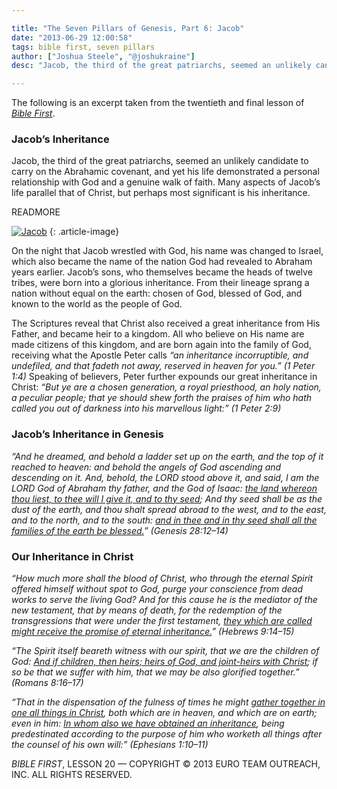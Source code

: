 ```yaml
---

title: "The Seven Pillars of Genesis, Part 6: Jacob"
date: "2013-06-29 12:00:58"
tags: bible first, seven pillars
author: ["Joshua Steele", "@joshukraine"]
desc: "Jacob, the third of the great patriarchs, seemed an unlikely candidate to carry on the Abrahamic covenant, and yet his life demonstrated a personal relationship with God and a genuine walk of faith."

---
```


The following is an excerpt taken from the twentieth and final lesson of *<a title="Bible First" href="http://www.getbiblefirst.com" target="_blank">Bible First</a>*.

### Jacob’s Inheritance

Jacob, the third of the great patriarchs, seemed an unlikely candidate to carry on the Abrahamic covenant, and yet his life demonstrated a personal relationship with God and a genuine walk of faith. Many aspects of Jacob’s life parallel that of Christ, but perhaps most significant is his inheritance.

READMORE

<a href="https://s3.amazonaws.com/content.ofreport.com/2013/05/Jacob.jpg"><img class="alignleft  wp-image-1831" alt="Jacob" src="https://s3.amazonaws.com/content.ofreport.com/2013/05/Jacob-366x450.jpg" /></a>
{: .article-image}

On the night that Jacob wrestled with God, his name was changed to Israel, which also became the name of the nation God had revealed to Abraham years earlier. Jacob’s sons, who themselves became the heads of twelve tribes, were born into a glorious inheritance. From their lineage sprang a nation without equal on the earth: chosen of God, blessed of God, and known to the world as the people of God.

The Scriptures reveal that Christ also received a great inheritance from His Father, and became heir to a kingdom. All who believe on His name are made citizens of this kingdom, and are born again into the family of God, receiving what the Apostle Peter calls *“an inheritance incorruptible, and undefiled, and that fadeth not away, reserved in heaven for you.” (1 Peter 1:4)* Speaking of believers, Peter further expounds our great inheritance in Christ: *“But ye are a chosen generation, a royal priesthood, an holy nation, a peculiar people; that ye should shew forth the praises of him who hath called you out of darkness into his marvellous light:” (1 Peter 2:9)*

### Jacob’s Inheritance in Genesis

*“And he dreamed, and behold a ladder set up on the earth, and the top of it reached to heaven: and behold the angels of God ascending and descending on it. And, behold, the LORD stood above it, and said, I am the LORD God of Abraham thy father, and the God of Isaac: <span style="text-decoration: underline;">the land whereon thou liest, to thee will I give it, and to thy seed</span>; And thy seed shall be as the dust of the earth, and thou shalt spread abroad to the west, and to the east, and to the north, and to the south: <span style="text-decoration: underline;">and in thee and in thy seed shall all the families of the earth be blessed.</span>” (Genesis 28:12–14)*

### Our Inheritance in Christ

*“How much more shall the blood of Christ, who through the eternal Spirit offered himself without spot to God, purge your conscience from dead works to serve the living God? And for this cause he is the mediator of the new testament, that by means of death, for the redemption of the transgressions that were under the first testament, <span style="text-decoration: underline;">they which are called might receive the promise of eternal inheritance.</span>” (Hebrews 9:14–15)*

*“The Spirit itself beareth witness with our spirit, that we are the children of God: <span style="text-decoration: underline;">And if children, then heirs; heirs of God, and joint-heirs with Christ</span>; if so be that we suffer with him, that we may be also glorified together.” (Romans 8:16–17)*

*“That in the dispensation of the fulness of times he might <span style="text-decoration: underline;">gather together in one all things in Christ</span>, both which are in heaven, and which are on earth; even in him: <span style="text-decoration: underline;">In whom also we have obtained an inheritance</span>, being predestinated according to the purpose of him who worketh all things after the counsel of his own will:” (Ephesians 1:10–11)*

*BIBLE FIRST*, LESSON 20 &mdash; COPYRIGHT &copy; 2013 EURO TEAM OUTREACH, INC. ALL RIGHTS RESERVED.
